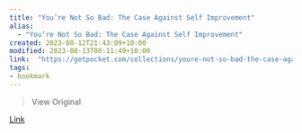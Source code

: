 ```yaml
---
title: "You’re Not So Bad: The Case Against Self Improvement"
alias:
  - "You’re Not So Bad: The Case Against Self Improvement"
created: 2023-08-12T21:43:09+10:00
modified: 2023-08-13T00:11:49+10:00
link:  "https://getpocket.com/collections/youre-not-so-bad-the-case-against-self-improvement"
tags:
- bookmark
---
```


> View Original

[Link](https://getpocket.com/collections/youre-not-so-bad-the-case-against-self-improvement)